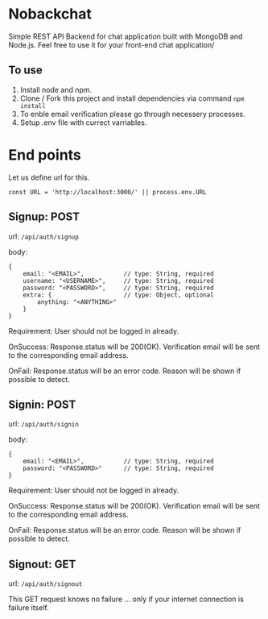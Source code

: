 # Nobackchat
Simple REST API Backend for chat application built with MongoDB and Node.js. Feel free to use it for your front-end chat application/

## To use
1. Install node and npm.
2. Clone / Fork this project and install dependencies via command ```npm install```
3. To enble email verification please go through necessery processes. 
4. Setup .env file with currect varriables.

# End points
Let us define url for this.

```const URL = 'http://localhost:3000/' || process.env.URL```

## Signup: POST
url: `/api/auth/signup`

body: 
```
{
    email: "<EMAIL>",           // type: String, required
    username: "<USERNAME>",     // type: String, required
    password: "<PASSWORD>",     // type: String, required
    extra: {                    // type: Object, optional
        anything: "<ANYTHING>"
    }
}
```
Requirement: User should not be logged in already.

OnSuccess: Response.status will be 200(OK). Verification email will be sent to the corresponding email address.

OnFail: Response.status will be an error code. Reason will be shown if possible to detect.

## Signin: POST
url: `/api/auth/signin`

body:
```
{
    email: "<EMAIL>",           // type: String, required
    password: "<PASSWORD>"      // type: String, required
}
```

Requirement: User should not be logged in already.

OnSuccess: Response.status will be 200(OK). Verification email will be sent to the corresponding email address.

OnFail: Response.status will be an error code. Reason will be shown if possible to detect.

## Signout: GET
url: `/api/auth/signout`

This GET request knows no failure ... only if your internet connection is failure itself.


